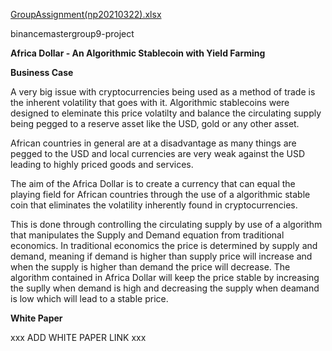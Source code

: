 [GroupAssignment(np20210322).xlsx](https://github.com/Brieke1987/binancemastergroup9-project/files/6278609/GroupAssignment.np20210322.xlsx)

binancemastergroup9-project

**Africa Dollar - An Algorithmic Stablecoin with Yield Farming**

**Business Case**

A very big issue with cryptocurrencies being used as a method of trade is the inherent volatility that goes with it. Algorithmic stablecoins were designed to eleminate this price volatilty and balance the circulating supply being pegged to a reserve asset like the USD, gold or any other asset.

African countries in general are at a disadvantage as many things are pegged to the USD and local currencies are very weak against the USD leading to highly priced goods and services.

The aim of the Africa Dollar is to create a currency that can equal the playing field for African countries through the use of a algorithmic stable coin that eliminates the volatility inherently found in cryptocurrencies.

This is done through controlling the circulating supply by use of a algorithm that manipulates the Supply and Demand equation from traditional economics. In traditional economics the price is determined by supply and demand, meaning if demand is higher than supply price will increase and when the supply is higher than demand the price will decrease. The algorithm contained in Africa Dollar will keep the price stable by increasing the suplly when demand is high and decreasing the supply when deamand is low which will lead to a stable price. 

**White Paper**

xxx ADD WHITE PAPER LINK xxx



